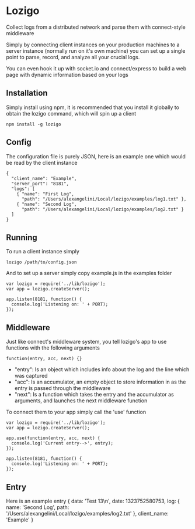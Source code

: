 # Lozigo

Collect logs from a distributed network and parse them with connect-style middleware

Simply by connecting client instances on your production machines to a server instance (normally run on it's own machine) you can
set up a single point to parse, record, and analyze all your crucial logs.

You can even hook it up with socket.io and connect/express to build a web page with dynamic information based on your logs

## Installation

Simply install using npm, it is recommended that you install it globally to obtain the lozigo command, which will spin up a client

    npm install -g lozigo
    
## Config

The configuration file is purely JSON, here is an example one which would be read by the client instance

    {
      "client_name": "Example",
      "server_port": "8181",
      "logs": [
        { "name": "First Log",
          "path": "/Users/alexangelini/Local/lozigo/examples/log1.txt" },
        { "name": "Second Log",
          "path": "/Users/alexangelini/Local/lozigo/examples/log2.txt" }
      ]
    }

## Running

To run a client instance simply

    lozigo /path/to/config.json
    
And to set up a server simply copy example.js in the examples folder

    var lozigo = require('../lib/lozigo');
    var app = lozigo.createServer();
    
    app.listen(8181, function() {
      console.log('Listening on: ' + PORT);
    });

## Middleware

Just like connect's middleware system, you tell lozigo's app to use functions with the following arguments

    function(entry, acc, next) {}
    
* "entry": Is an object which includes info about the log and the line which
  was captured
* "acc": Is an accumulator, an empty object to store information in as the 
  entry is passed through the middleware
* "next": Is a function which takes the entry and the accumulator as arguments, 
  and launches the next middleware function

To connect them to your app simply call the 'use' function

    var lozigo = require('../lib/lozigo');
    var app = lozigo.createServer();
    
    app.use(function(entry, acc, next) {
      console.log('Current entry-->', entry);
    });
    
    app.listen(8181, function() {
      console.log('Listening on: ' + PORT);
    });

## Entry

Here is an example entry
    { data: 'Test 13\n',
      date: 1323752580753,
      log: 
        { name: 'Second Log',
          path: '/Users/alexangelini/Local/lozigo/examples/log2.txt' },
      client_name: 'Example' }
